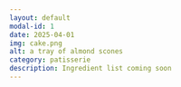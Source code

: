 ```yaml
---
layout: default
modal-id: 1
date: 2025-04-01
img: cake.png
alt: a tray of almond scones
category: patisserie
description: Ingredient list coming soon
---
```

